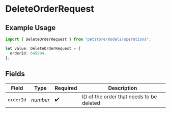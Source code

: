 # DeleteOrderRequest

## Example Usage

```typescript
import { DeleteOrderRequest } from "petstore/models/operations";

let value: DeleteOrderRequest = {
  orderId: 645894,
};
```

## Fields

| Field                                    | Type                                     | Required                                 | Description                              |
| ---------------------------------------- | ---------------------------------------- | ---------------------------------------- | ---------------------------------------- |
| `orderId`                                | *number*                                 | :heavy_check_mark:                       | ID of the order that needs to be deleted |